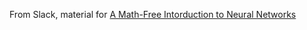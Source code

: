 From Slack, material for [A Math-Free Intorduction to Neural Networks](https://www.dropbox.com/s/nt11oo8v4wd9rzb/math-free-neural-nets.pdf?dl=0)
